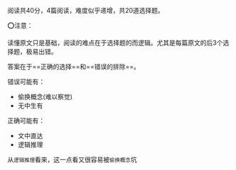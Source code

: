 阅读共40分，4篇阅读，难度似乎递增，共20道选择题。

:o:注意：

读懂原文只是基础，阅读的难点在于选择题的而逻辑。尤其是每篇原文的后3个选择题，极易出错。

答案在于==正确的选择==和==错误的排除==。

错误可能有：

- 偷换概念(难以察觉)
- 无中生有

正确可能有：

- 文中直达
- 逻辑推理

从`逻辑推理`看来，这一点看又很容易被`偷换概念`坑